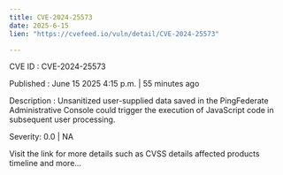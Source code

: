 ```yaml
---
title: CVE-2024-25573
date: 2025-6-15
lien: "https://cvefeed.io/vuln/detail/CVE-2024-25573"

---
```


CVE ID : CVE-2024-25573

Published :  June 15
2025
4:15 p.m. | 55 minutes ago

Description : Unsanitized user-supplied data saved in the PingFederate Administrative Console could trigger the execution of JavaScript code in subsequent user processing.

Severity: 0.0 | NA

Visit the link for more details
such as CVSS details
affected products
timeline
and more...
